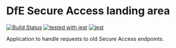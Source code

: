 # DfE Secure Access landing area
[![Build Status](https://travis-ci.org/DFE-Digital/login.dfe.sa.svg?branch=master)](https://travis-ci.org/DFE-Digital/login.dfe.sa)
[![tested with jest](https://img.shields.io/badge/tested_with-jest-99424f.svg)](https://github.com/facebook/jest) [![jest](https://jestjs.io/img/jest-badge.svg)](https://github.com/facebook/jest)

Application to handle requests to old Secure Access endpoints.


